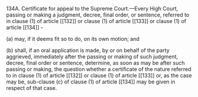 134A. Certificate for appeal to the Supreme Court.—Every High Court, passing or making a judgment, decree, final order, or sentence, referred to in clause (1) of article [[132]] or clause (1) of article [[133]]  or clause (1) of article [[134]] -

(a) may, if it deems fit so to do, on its own motion; and

(b) shall, if an oral application is made, by or on behalf of the party aggrieved, immediately after the passing or making of such judgment, decree, final order or sentence, determine, as soon as may be after such passing or making, the question whether a certificate of the nature referred to in clause (1) of article [[132]]  or clause (1) of article [[133]] or, as the case may be, sub-clause (c) of clause (1) of article [[134]]  may be given in respect of that case.

